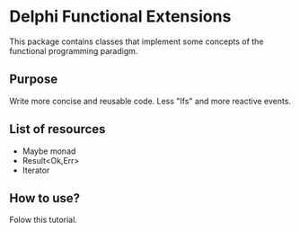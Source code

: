 # Delphi Functional Extensions

This package contains classes that implement some concepts of the functional programming paradigm.

## Purpose
Write more concise and reusable code. Less "Ifs" and more reactive events.

## List of resources
  - Maybe monad
  - Result<Ok,Err>
  - Iterator

## How to use?
Folow this tutorial.

